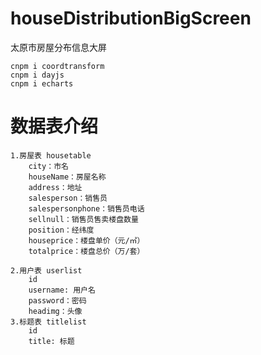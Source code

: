 # houseDistributionBigScreen
太原市房屋分布信息大屏

```
cnpm i coordtransform
cnpm i dayjs
cnpm i echarts
```



# 数据表介绍
```
1.房屋表 housetable
	city：市名
	houseName：房屋名称
	address：地址
	salesperson：销售员	
	salespersonphone：销售员电话
	sellnull：销售员售卖楼盘数量
	position：经纬度
	houseprice：楼盘单价（元/㎡）
	totalprice：楼盘总价（万/套）
	
2.用户表 userlist
    id
    username: 用户名
    password：密码
    headimg：头像
3.标题表 titlelist
    id
    title: 标题
```
